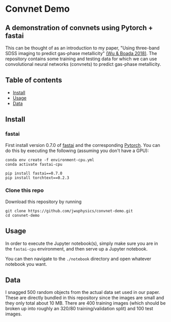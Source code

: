 # Convnet Demo
## A demonstration of convnets using Pytorch + fastai

This can be thought of as an introduction to my paper, "Using 
three-band SDSS imaging to predict gas-phase metallicity" 
[(Wu & Boada 2018)](https://arxiv.org/abs/1810.12913). 
The repository contains some training and testing data
for which we can use convolutional neural networks (convnets)
to predict gas-phase metallicity.

## Table of contents
- [Install](#install)
- [Usage](#usage)
- [Data](#data)

## Install

### fastai

First install version 0.7.0 of [fastai](https://github.com/fastai/fastai)
and the corresponding [Pytorch](https://pytorch.org/). You can do this
by executing the following (assuming you don't have a GPU):

```
conda env create -f environment-cpu.yml
conda activate fastai-cpu

pip install fastai==0.7.0
pip install torchtext==0.2.3
```


### Clone this repo

Download this repository by running
```
git clone https://github.com/jwuphysics/convnet-demo.git
cd convnet-demo
```

## Usage
In order to execute the Jupyter notebook(s), simply make sure you are in 
the `fastai-cpu` environment, and then serve up a Jupyter notebook.

You can then navigate to the `./notebook` directory and open whatever
notebook you want.

## Data
I snagged 500 random objects from the actual data set used in our paper. 
These are directly bundled in this repository since the images are small 
and they only total about 10 MB. There are 400 training images (which 
should be broken up into roughly an 320/80 training/validation split) 
and 100 test images.
